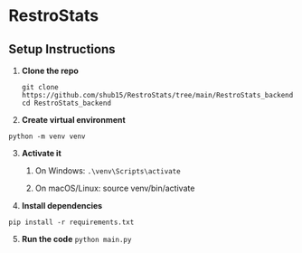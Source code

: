 # RestroStats

## Setup Instructions

1. **Clone the repo**

   ```
   git clone https://github.com/shub15/RestroStats/tree/main/RestroStats_backend
   cd RestroStats_backend
   ```

2. **Create virtual environment**

`python -m venv venv`

3. **Activate it**

   1. On Windows:
      `.\venv\Scripts\activate`

   2. On macOS/Linux:
      source venv/bin/activate

4. **Install dependencies**

`pip install -r requirements.txt`

5. **Run the code**
   `python main.py`
